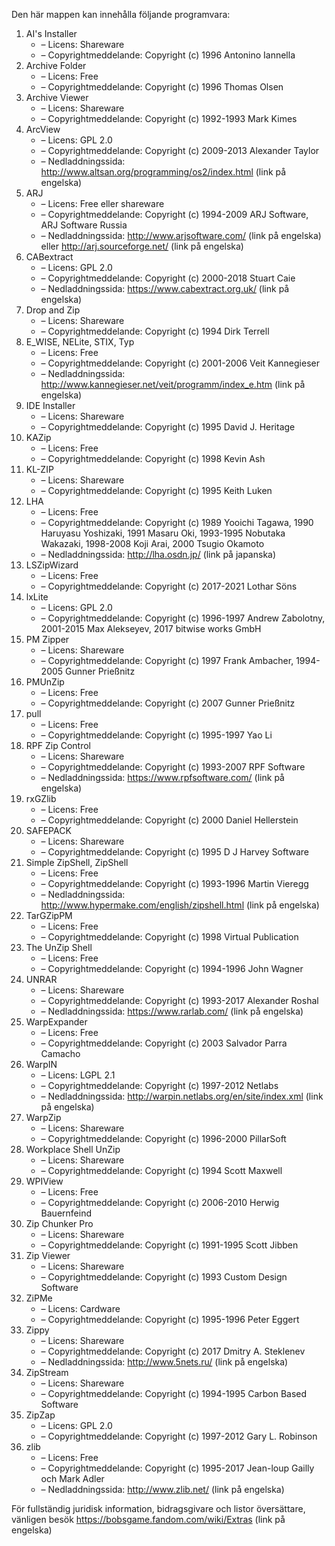 ﻿Den här mappen kan innehålla följande programvara:

1. AI's Installer
   - – Licens: Shareware
   - – Copyrightmeddelande: Copyright (c) 1996 Antonino Iannella
2. Archive Folder
   - – Licens: Free
   - – Copyrightmeddelande: Copyright (c) 1996 Thomas Olsen
3. Archive Viewer
   - – Licens: Shareware
   - – Copyrightmeddelande: Copyright (c) 1992-1993 Mark Kimes
4. ArcView
   - – Licens: GPL 2.0
   - – Copyrightmeddelande: Copyright (c) 2009-2013 Alexander Taylor
   - – Nedladdningssida: http://www.altsan.org/programming/os2/index.html (link på engelska)
5. ARJ
   - – Licens: Free eller shareware
   - – Copyrightmeddelande: Copyright (c) 1994-2009 ARJ Software, ARJ Software Russia
   - – Nedladdningssida: http://www.arjsoftware.com/ (link på engelska) eller http://arj.sourceforge.net/ (link på engelska)
6. CABextract
   - – Licens: GPL 2.0
   - – Copyrightmeddelande: Copyright (c) 2000-2018 Stuart Caie
   - – Nedladdningssida: https://www.cabextract.org.uk/ (link på engelska)
7. Drop and Zip
   - – Licens: Shareware
   - – Copyrightmeddelande: Copyright (c) 1994 Dirk Terrell
8. E_WISE, NELite, STIX, Typ
   - – Licens: Free
   - – Copyrightmeddelande: Copyright (c) 2001-2006 Veit Kannegieser
   - – Nedladdningssida: http://www.kannegieser.net/veit/programm/index_e.htm (link på engelska)
9. IDE Installer
   - – Licens: Shareware
   - – Copyrightmeddelande: Copyright (c) 1995 David J. Heritage
10. KAZip
    - – Licens: Free
    - – Copyrightmeddelande: Copyright (c) 1998 Kevin Ash
11. KL-ZIP
    - – Licens: Shareware
    - – Copyrightmeddelande: Copyright (c) 1995 Keith Luken
12. LHA
    - – Licens: Free
    - – Copyrightmeddelande: Copyright (c) 1989 Yooichi Tagawa, 1990 Haruyasu Yoshizaki, 1991 Masaru Oki, 1993-1995 Nobutaka Wakazaki, 1998-2008 Koji Arai, 2000 Tsugio Okamoto
    - – Nedladdningssida: http://lha.osdn.jp/ (link på japanska)
13. LSZipWizard
    - – Licens: Free
    - – Copyrightmeddelande: Copyright (c) 2017-2021 Lothar Söns
14. lxLite
    - – Licens: GPL 2.0
    - – Copyrightmeddelande: Copyright (c) 1996-1997 Andrew Zabolotny, 2001-2015 Max Alekseyev, 2017 bitwise works GmbH
15. PM Zipper
    - – Licens: Shareware
    - – Copyrightmeddelande: Copyright (c) 1997 Frank Ambacher, 1994-2005 Gunner Prießnitz
16. PMUnZip
    - – Licens: Free
    - – Copyrightmeddelande: Copyright (c) 2007 Gunner Prießnitz
17. pull
    - – Licens: Free
    - – Copyrightmeddelande: Copyright (c) 1995-1997 Yao Li
18. RPF Zip Control
    - – Licens: Shareware
    - – Copyrightmeddelande: Copyright (c) 1993-2007 RPF Software
    - – Nedladdningssida: https://www.rpfsoftware.com/ (link på engelska)
19. rxGZlib
    - – Licens: Free
    - – Copyrightmeddelande: Copyright (c) 2000 Daniel Hellerstein
20. SAFEPACK
    - – Licens: Shareware
    - – Copyrightmeddelande: Copyright (c) 1995 D J Harvey Software
21. Simple ZipShell, ZipShell
    - – Licens: Free
    - – Copyrightmeddelande: Copyright (c) 1993-1996 Martin Vieregg
    - – Nedladdningssida: http://www.hypermake.com/english/zipshell.html (link på engelska)
22. TarGZipPM
    - – Licens: Free
    - – Copyrightmeddelande: Copyright (c) 1998 Virtual Publication
23. The UnZip Shell
    - – Licens: Free
    - – Copyrightmeddelande: Copyright (c) 1994-1996 John Wagner
24. UNRAR
    - – Licens: Shareware
    - – Copyrightmeddelande: Copyright (c) 1993-2017 Alexander Roshal
    - – Nedladdningssida: https://www.rarlab.com/ (link på engelska)
25. WarpExpander
    - – Licens: Free
    - – Copyrightmeddelande: Copyright (c) 2003 Salvador Parra Camacho
26. WarpIN
    - – Licens: LGPL 2.1
    - – Copyrightmeddelande: Copyright (c) 1997-2012 Netlabs
    - – Nedladdningssida: http://warpin.netlabs.org/en/site/index.xml (link på engelska)
27. WarpZip
    - – Licens: Shareware
    - – Copyrightmeddelande: Copyright (c) 1996-2000 PillarSoft
28. Workplace Shell UnZip
    - – Licens: Shareware
    - – Copyrightmeddelande: Copyright (c) 1994 Scott Maxwell
29. WPIView
    - – Licens: Free
    - – Copyrightmeddelande: Copyright (c) 2006-2010 Herwig Bauernfeind
30. Zip Chunker Pro
    - – Licens: Shareware
    - – Copyrightmeddelande: Copyright (c) 1991-1995 Scott Jibben
31. Zip Viewer
    - – Licens: Shareware
    - – Copyrightmeddelande: Copyright (c) 1993 Custom Design Software
32. ZiPMe
    - – Licens: Cardware
    - – Copyrightmeddelande: Copyright (c) 1995-1996 Peter Eggert
33. Zippy
    - – Licens: Shareware
    - – Copyrightmeddelande: Copyright (c) 2017 Dmitry A. Steklenev
    - – Nedladdningssida: http://www.5nets.ru/ (link på engelska)
34. ZipStream
    - – Licens: Shareware
    - – Copyrightmeddelande: Copyright (c) 1994-1995 Carbon Based Software
35. ZipZap
    - – Licens: GPL 2.0
    - – Copyrightmeddelande: Copyright (c) 1997-2012 Gary L. Robinson
36. zlib
    - – Licens: Free
    - – Copyrightmeddelande: Copyright (c) 1995-2017 Jean-loup Gailly och Mark Adler
    - – Nedladdningssida: http://www.zlib.net/ (link på engelska)

För fullständig juridisk information, bidragsgivare och listor översättare, vänligen besök https://bobsgame.fandom.com/wiki/Extras (link på engelska)
